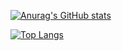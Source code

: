 [![Anurag's GitHub stats](https://github-readme-stats.vercel.app/api?username=wongqingbin&count_private=true&show_icons=true&theme=radical)](https://github.com/anuraghazra/github-readme-stats)

[![Top Langs](https://github-readme-stats.vercel.app/api/top-langs/?username=wongqingbin&layout=compact&theme=radical)](https://github.com/anuraghazra/github-readme-stats)
